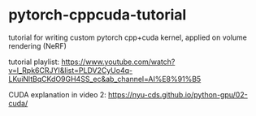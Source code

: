 # pytorch-cppcuda-tutorial
tutorial for writing custom pytorch cpp+cuda kernel, applied on volume rendering (NeRF)

tutorial playlist: https://www.youtube.com/watch?v=l_Rpk6CRJYI&list=PLDV2CyUo4q-LKuiNltBqCKdO9GH4SS_ec&ab_channel=AI%E8%91%B5


CUDA explanation in video 2: https://nyu-cds.github.io/python-gpu/02-cuda/